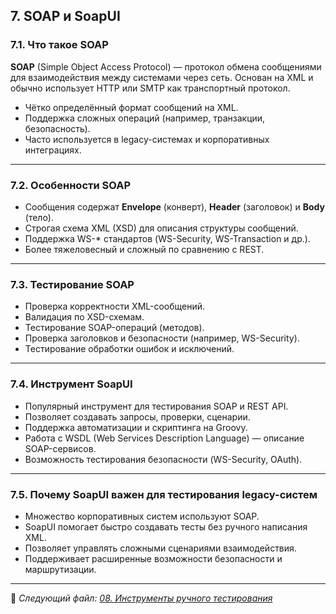 ## 7. SOAP и SoapUI

### 7.1. Что такое SOAP

**SOAP** (Simple Object Access Protocol) — протокол обмена сообщениями для взаимодействия между системами через сеть. Основан на XML и обычно использует HTTP или SMTP как транспортный протокол.

- Чётко определённый формат сообщений на XML.
- Поддержка сложных операций (например, транзакции, безопасность).
- Часто используется в legacy-системах и корпоративных интеграциях.

---

### 7.2. Особенности SOAP

- Сообщения содержат **Envelope** (конверт), **Header** (заголовок) и **Body** (тело).
- Строгая схема XML (XSD) для описания структуры сообщений.
- Поддержка WS-* стандартов (WS-Security, WS-Transaction и др.).
- Более тяжеловесный и сложный по сравнению с REST.

---

### 7.3. Тестирование SOAP

- Проверка корректности XML-сообщений.
- Валидация по XSD-схемам.
- Тестирование SOAP-операций (методов).
- Проверка заголовков и безопасности (например, WS-Security).
- Тестирование обработки ошибок и исключений.

---

### 7.4. Инструмент SoapUI

- Популярный инструмент для тестирования SOAP и REST API.
- Позволяет создавать запросы, проверки, сценарии.
- Поддержка автоматизации и скриптинга на Groovy.
- Работа с WSDL (Web Services Description Language) — описание SOAP-сервисов.
- Возможность тестирования безопасности (WS-Security, OAuth).

---

### 7.5. Почему SoapUI важен для тестирования legacy-систем

- Множество корпоративных систем используют SOAP.
- SoapUI помогает быстро создавать тесты без ручного написания XML.
- Позволяет управлять сложными сценариями взаимодействия.
- Поддерживает расширенные возможности безопасности и маршрутизации.

---

📌 _Следующий файл: [08. Инструменты ручного тестирования](08_manual_testing_tools.md)_
